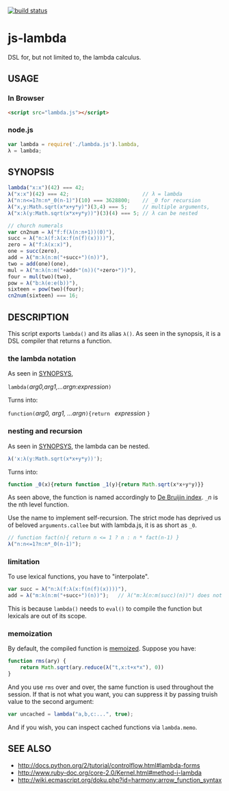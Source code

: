 [![build status](https://secure.travis-ci.org/dankogai/js-lambda.png)](http://travis-ci.org/dankogai/js-lambda)

js-lambda
=========

DSL for, but not limited to, the lambda calculus.

USAGE
-----

### In Browser

````html
<script src="lambda.js"></script>
````

### node.js

````javascript
var lambda = require('./lambda.js').lambda,
λ = lambda;
````

SYNOPSIS
--------

````javascript
lambda("x:x")(42) === 42;
λ("x:x")(42) === 42;                        // λ = lambda
λ("n:n<=1?n:n*_0(n-1)")(10) === 3628800;    // _0 for recursion
λ("x,y:Math.sqrt(x*x+y*y)")(3,4) === 5;     // multiple arguments, 
λ("x:λ(y:Math.sqrt(x*x+y*y))")(3)(4) === 5; // λ can be nested
````
````javascript
// church numerals
var cn2num = λ("f:f(λ(n:n+1))(0)"),
succ = λ("n:λ(f:λ(x:f(n(f)(x))))"),
zero = λ("f:λ(x:x)"),
one = succ(zero),
add = λ("m:λ(n:m("+succ+")(n))"),
two = add(one)(one),
mul = λ("m:λ(n:m("+add+"(n))("+zero+"))"),
four = mul(two)(two),
pow = λ("b:λ(e:e(b))"),
sixteen = pow(two)(four);
cn2num(sixteen) === 16;
````

DESCRIPTION
-----------

This script exports `lambda()` and its alias `λ()`.  As seen in the synopsis, it is a DSL compiler that returns a function.

### the lambda notation

As seen in [SYNOPSYS](#synopsis), 

`lambda(`*arg0,arg1,...argn*:*expression*`)`

Turns into:

`function(`*arg0, arg1, ...argn*`){return ` *expression* `}`

### nesting and recursion

As seen in [SYNOPSYS](#synopsis), the lambda can be nested.

````javascript
λ('x:λ(y:Math.sqrt(x*x+y*y))');
````

Turns into:

````javascript
function _0(x){return function _1(y){return Math.sqrt(x*x+y*y)}}
````

As seen above, the function is named accordingly to [De Bruijin index]. `_`*n* is the nth level function.

[De Bruijin index]: http://en.wikipedia.org/wiki/De_Bruijn_index

Use the name to implement self-recursion.  The strict mode has deprived us of beloved `arguments.callee` but with lambda.js, it is as short as `_0`.

````javascript
// function fact(n){ return n <= 1 ? n : n * fact(n-1) }
λ("n:n<=1?n:n*_0(n-1)");
````

### limitation

To use lexical functions, you have to "interpolate".

````javascript
var succ = λ("n:λ(f:λ(x:f(n(f)(x))))"),
add = λ("m:λ(n:m("+succ+")(n))");	// λ("m:λ(n:m(succ)(n))") does not work
````

This is because `lambda()` needs to `eval()` to compile the function but lexicals are out of its scope.

### memoization

By default, the compiled function is [memoized].  Suppose you have:

[memoized]: http://en.wikipedia.org/wiki/Memoization

````javascript
function rms(ary) {
    return Math.sqrt(ary.reduce(λ("t,x:t+x*x"), 0))
}
````

And you use `rms` over and over, the same function is used throughout the session.  If that is not what you want, you can suppress it by passing truish value to the second argument:

````javascript
var uncached = lambda("a,b,c:...", true);
````

And if you wish, you can inspect cached functions via `lambda.memo`.


SEE ALSO
--------

+ http://docs.python.org/2/tutorial/controlflow.html#lambda-forms
+ http://www.ruby-doc.org/core-2.0/Kernel.html#method-i-lambda
+ http://wiki.ecmascript.org/doku.php?id=harmony:arrow_function_syntax
